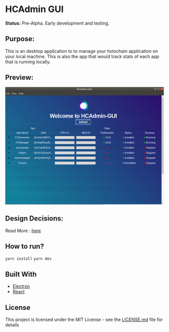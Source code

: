 # HCAdmin GUI
**Status:** Pre-Alpha. Early development and testing.

## Purpose:
This is an desktop application to to manage your holochain application on your local machine. This is also the app that would track stats of each app that is running locally.

## Preview:
![HCAdmin-GUI](/resources/admin-gui-p5.png)

## Design Decisions:
Read More : [here](https://hackmd.io/VqmACbONT9eBl09E-ikLgA?both)

## How to run?
`yarn install`
`yarn dev`

## Built With

* [Electron](https://electronjs.org/)
* [React](https://reactjs.org/)

## License

This project is licensed under the MIT License - see the [LICENSE.md](LICENSE.md) file for details
